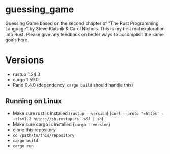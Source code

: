 # guessing_game
Guessing Game based on the second chapter of "The Rust Programming Language" by Steve Klabnik & Carol Nichols.
This is my first real exploration into Rust.
Please give any feedback on better ways to accomplish the same goals here.

# Versions
- rustup 1.24.3
- cargo 1.59.0
- Rand 0.4.0 (dependency, `cargo build` should handle this)

## Running on Linux
- Make sure rust is installed (`rustup --version`) (`curl --proto '=https' --tlsv1.2 https://sh.rustup.rs -sSf | sh`)
- Make sure cargo is installed (`cargo --version`)
- clone this repository
- `cd /path/to/this/repository`
- `cargo build`
- `cargo run`
